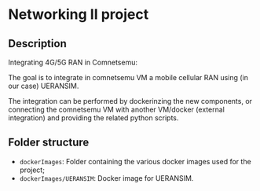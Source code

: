 # Networking II project
## Description
Integrating 4G/5G RAN in Comnetsemu:

The goal is to integrate in comnetsemu VM a mobile cellular RAN using (in our case) UERANSIM.

The integration can be performed by dockerinzing the new components, or connecting the comnetsemu VM with another VM/docker (external integration) and providing the related python scripts.


## Folder structure
- `dockerImages`: Folder containing the various docker images used for the project;
- `dockerImages/UERANSIM`: Docker image for UERANSIM.

